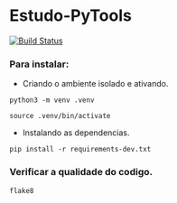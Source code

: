# Estudo-PyTools

[![Build Status](https://travis-ci.com/Nordor1/estudo-pytools.svg?branch=master)](https://travis-ci.com/Nordor1/estudo-pytools)

### Para instalar:
- Criando o ambiente isolado e ativando.
```
python3 -m venv .venv
```
```
source .venv/bin/activate
```
- Instalando as dependencias.
```
pip install -r requirements-dev.txt
```

### Verificar a qualidade do codigo.
```
flake8
```